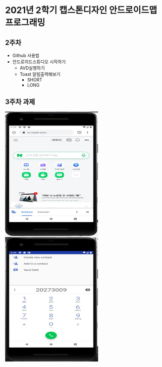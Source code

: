 # 2021년 2학기 캡스톤디자인 안드로이드맵 프로그래밍

## 2주차
  - Github 사용법
  - 안드로이드스튜디오 시작하기
    - AVD실행하기
    - Toast 알림출력해보기
      - SHORT
      - LONG
## 3주차 과제
<img width="300" height="400" src="./png/naver.JPG"></img>
<img width="300" height="400" src="./png/전화걸기.JPG"></img>
